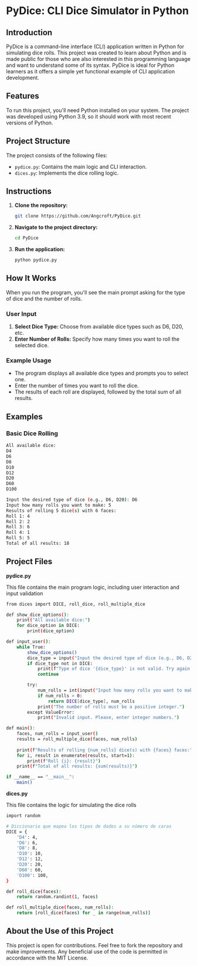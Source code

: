 # PyDice: CLI Dice Simulator in Python

## Introduction

PyDice is a command-line interface (CLI) application written in Python for simulating dice rolls. This project was created to learn about Python and is made public for those who are also interested in this programming language and want to understand some of its syntax. PyDice is ideal for Python learners as it offers a simple yet functional example of CLI application development.

## Features

To run this project, you'll need Python installed on your system. The project was developed using Python 3.9, so it should work with most recent versions of Python.

## Project Structure

The project consists of the following files:
- `pydice.py`: Contains the main logic and CLI interaction.
- `dices.py`: Implements the dice rolling logic.

## Instructions

1. **Clone the repository:**
    ```sh
    git clone https://github.com/Angcroft/PyDice.git
    ```

2. **Navigate to the project directory:**
    ```sh
    cd PyDice
    ```

3. **Run the application:**
    ```sh
    python pydice.py
    ```

## How It Works

When you run the program, you'll see the main prompt asking for the type of dice and the number of rolls.

### User Input

1. **Select Dice Type:** Choose from available dice types such as D6, D20, etc.
2. **Enter Number of Rolls:** Specify how many times you want to roll the selected dice.

### Example Usage

- The program displays all available dice types and prompts you to select one.
- Enter the number of times you want to roll the dice.
- The results of each roll are displayed, followed by the total sum of all results.

## Examples

### Basic Dice Rolling
```sh
All available dice:
D4
D6
D8
D10
D12
D20
D60
D100

Input the desired type of dice (e.g., D6, D20): D6
Input how many rolls you want to make: 5
Results of rolling 5 dice(s) with 6 faces:
Roll 1: 4
Roll 2: 2
Roll 3: 6
Roll 4: 1
Roll 5: 5
Total of all results: 18
```

## Project Files

**pydice.py**

This file contains the main program logic, including user interaction and input validation

```sh
from dices import DICE, roll_dice, roll_multiple_dice

def show_dice_options():
    print("All available dice:")
    for dice_option in DICE:
        print(dice_option)

def input_user():
    while True:
        show_dice_options()
        dice_type = input("Input the desired type of dice (e.g., D6, D20): ").upper()
        if dice_type not in DICE:
            print(f"Type of dice '{dice_type}' is not valid. Try again.")
            continue

        try:
            num_rolls = int(input("Input how many rolls you want to make: "))
            if num_rolls > 0:
                return DICE[dice_type], num_rolls
            print("The number of rolls must be a positive integer.")
        except ValueError:
            print("Invalid input. Please, enter integer numbers.")

def main():
    faces, num_rolls = input_user()
    results = roll_multiple_dice(faces, num_rolls)
    
    print(f"Results of rolling {num_rolls} dice(s) with {faces} faces:")
    for i, result in enumerate(results, start=1):
        print(f"Roll {i}: {result}")
    print(f"Total of all results: {sum(results)}")

if __name__ == "__main__":
    main()
```

**dices.py**

This file contains the logic for simulating the dice rolls

```sh
import random

# Diccionario que mapea los tipos de dados a su número de caras
DICE = {
    'D4': 4,
    'D6': 6,
    'D8': 8,
    'D10': 10,
    'D12': 12,
    'D20': 20,
    'D60': 60,
    'D100': 100,
}

def roll_dice(faces):
    return random.randint(1, faces)

def roll_multiple_dice(faces, num_rolls):
    return [roll_dice(faces) for _ in range(num_rolls)]
```
## About the Use of this Project

This project is open for contributions. Feel free to fork the repository and make improvements. Any beneficial use of the code is permitted in accordance with the MIT License.